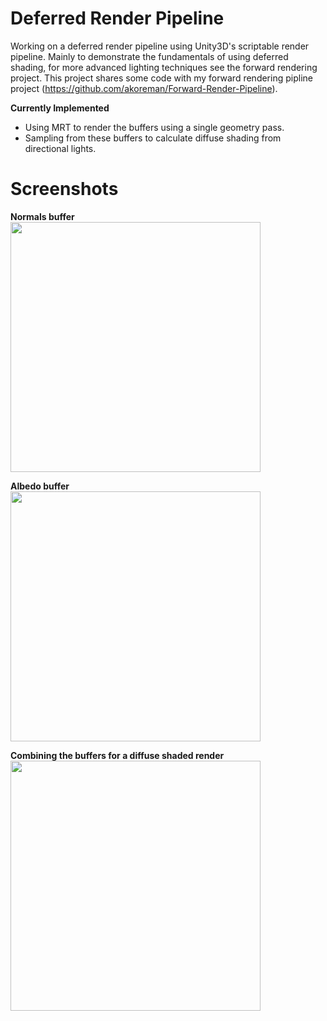 # Deferred Render Pipeline

Working on a deferred render pipeline using Unity3D's scriptable render pipeline. Mainly to demonstrate the fundamentals of using deferred shading, for more advanced lighting techniques see the forward rendering project. This project shares some code with my forward rendering pipline project (https://github.com/akoreman/Forward-Render-Pipeline).

**Currently Implemented**
- Using MRT to render the buffers using a single geometry pass.
- Sampling from these buffers to calculate diffuse shading from directional lights.

# Screenshots

**Normals buffer**  
<img src="https://raw.github.com/akoreman/Deferred-Render-Pipeline/main/images/GBufferNormals.png" width="400"> 

**Albedo buffer**  
<img src="https://raw.github.com/akoreman/Deferred-Render-Pipeline/main/images/GBufferAlbedo.png" width="400"> 

**Combining the buffers for a diffuse shaded render**  
<img src="https://raw.github.com/akoreman/Deferred-Render-Pipeline/main/images/DiffuseShaded.png" width="400"> 
